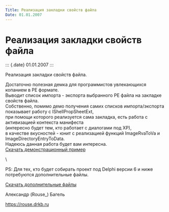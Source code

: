 ```yaml
---
Title: Реализация закладки свойств файла
Date: 01.01.2007
---
```



Реализация закладки свойств файла
=================================

::: {.date}
01.01.2007
:::

Реализация закладки свойств файла.

Достаточно полезная демка для программистов увлекающихся копанием в РЕ
формате.\
Выводит список импорта - экспорта выбранного РЕ файла на закладке
свойств файла.\
Собственно, помимо демо получения самих списков импорта/экспорта
показывает работу с IShellPropSheetExt,\
при помощи которого реализуется сама закладка, есть работа с
активизацией контекста манифеста\
(интересно будет тем, кто работает с диалогами под ХР),\
в качестве вкусностей - юнит с реализацией функций ImageRvaToVa и
ImageDirectoryEntryToData.\
Надеюсь данная работа будет вам интересна.\
[Скачать демонстрационный пример](/zip/propsheet.zip)

 \

PS: Для тех, кто будет собирать проект под Delphi версии 6 и ниже
потребуются дополнительные файлы.

[Скачать дополнительные файлы](/zip/uses.zip)

Александр (Rouse\_) Багель

<https://rouse.drkb.ru>
